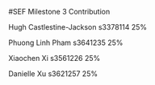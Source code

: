 #SEF Milestone 3 Contribution


Hugh Castlestine-Jackson
s3378114
25%

Phuong Linh Pham
s3641235
25%

Xiaochen Xi 
s3561226
25%

Danielle Xu
s3621257
25%
